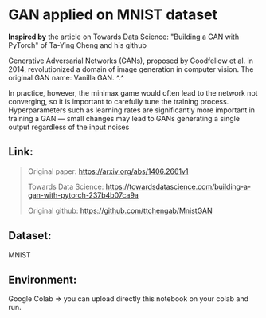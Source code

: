 # GAN applied on MNIST dataset

**Inspired by** the article on Towards Data Science: "Building a GAN with PyTorch" of Ta-Ying Cheng and his github

Generative Adversarial Networks (GANs), proposed by Goodfellow et al. in 2014, revolutionized a domain of image generation in computer vision. The original GAN name: Vanilla GAN. ^.^

In practice, however, the minimax game would often lead to the network not converging, so it is important to carefully tune the training process. Hyperparameters such as learning rates are significantly more important in training a GAN — small changes may lead to GANs generating a single output regardless of the input noises

## Link: 
> Original paper: https://arxiv.org/abs/1406.2661v1
>
> Towards Data Science: https://towardsdatascience.com/building-a-gan-with-pytorch-237b4b07ca9a 
> 
> Original github: https://github.com/ttchengab/MnistGAN

## Dataset: 
MNIST 

## Environment:
Google Colab => you can upload directly this notebook on your colab and run.
